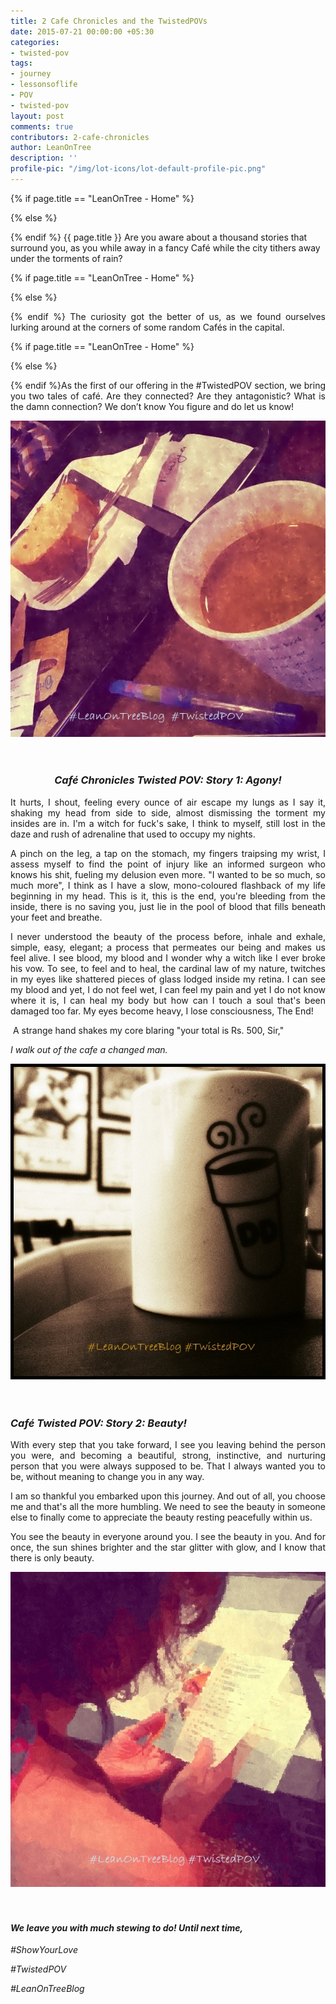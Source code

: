 ```yaml
---
title: 2 Cafe Chronicles and the TwistedPOVs
date: 2015-07-21 00:00:00 +05:30
categories:
- twisted-pov
tags:
- journey
- lessonsoflife
- POV
- twisted-pov
layout: post
comments: true
contributors: 2-cafe-chronicles
author: LeanOnTree
description: ''
profile-pic: "/img/lot-icons/lot-default-profile-pic.png"
---
```


{% if page.title == "LeanOnTree - Home" %}
<p class ="post-text-format">
{% else %}
<p class="lot-text">
{% endif %}
{{ page.title }}
Are you aware about a thousand stories that surround you, as you while away in a fancy Café while the city tithers away under the torments of rain?</p>
{% if page.title == "LeanOnTree - Home" %}
<p class ="post-text-format">
{% else %}
<p class="lot-text" style="text-align: justify;" >
{% endif %}
  The curiosity got the better of us, as we found ourselves lurking around at the corners of some random Cafés in the capital.&nbsp;</p>
  {% if page.title == "LeanOnTree - Home" %}
  <p style="text-align: justify;">
  {% else %}
  <p class="lot-text" style="text-align: justify;">
  {% endif %}As the first of our offering in the #TwistedPOV section, we bring you two tales of café. Are they connected? Are they antagonistic? What is the damn connection? We don’t know You figure and do let us know!<!--more-->&nbsp;<br />
</p>
<!--more-->
<div class="separator" style="clear: both; text-align: center;">
<img class="img-responsive center-block" alt="2 Cafe Chronicles and the twisted povs" src="/img/2-cafe-chronicles/2-cafe-chronicles-1.jpg" /></div><br/><br/>
<h3 style="text-align: center;"><b><i>Café Chronicles Twisted POV: Story 1: Agony!</i></b></h3>
<p style="text-align: justify;">It hurts, I shout, feeling every ounce of air escape my lungs as I say it, shaking my head from side to side, almost dismissing the torment my insides are in. I'm a witch for fuck's sake, I think to myself, still lost in the daze and rush of adrenaline that used to occupy my nights.</p>
<p style="text-align: justify;">A pinch on the leg, a tap on the stomach, my fingers traipsing my wrist, I assess myself to find the point of injury like an informed surgeon who knows his shit, fueling my delusion even more. "I wanted to be so much, so much more", I think as I have a slow, mono-coloured flashback of my life beginning in my head. This is it, this is the end, you're bleeding from the inside, there is no saving you, just lie in the pool of blood that fills beneath your feet and breathe.</p>
<p style="text-align: justify;">I never understood the beauty of the process before, inhale and exhale, simple, easy, elegant; a process that permeates our being and makes us feel alive. I see blood, my blood and I wonder why a witch like I ever broke his vow. To see, to feel and to heal, the cardinal law of my nature, twitches in my eyes like shattered pieces of glass lodged inside my retina. I can see my blood and yet, I do not feel wet, I can feel my pain and yet I do not know where it is, I can heal my body but how can I touch a soul that's been damaged too far. My eyes become heavy, I lose consciousness, The End!</p>
<p style="text-align: justify;">&nbsp;A strange hand shakes my core blaring "your total is Rs. 500, Sir,"&nbsp;</p><p style="text-align: justify;"><i>I walk out of the cafe a changed man.</i></p>

<div class="separator" style="clear: both; text-align: center;">
<img class="img-responsive center-block" alt="2 Cafe Chronicles and the twisted povs" src="/img/2-cafe-chronicles/2-cafe-chronicles-2.jpg" /></div><br/><br/>

<h3 class ="post-text-format">
<i>Café Twisted POV: Story 2: Beauty!</i></h3>
<p style="text-align: justify;">With every step that you take forward, I see you leaving behind the person you were, and becoming a beautiful, strong, instinctive, and nurturing person that you were always supposed to be. That I always wanted you to be, without meaning to change you in any way.</p>
<p style="text-align: justify;">I am so thankful you embarked upon this journey. And out of all, you choose me and that's all the more humbling. We need to see the beauty in someone else to finally come to appreciate the beauty resting peacefully within us.</p>
<p style="text-align: justify;">You see the beauty in everyone around you. I see the beauty in you. And for once, the sun shines brighter and the star glitter with glow, and I know that there is only beauty.</p>

<div class="separator" style="clear: both; text-align: center;">
<img class="img-responsive center-block" alt="2 Cafe Chronicles and the twisted povs" src="/img/2-cafe-chronicles/2-cafe-chronicles-3.jpg" /></div><br/><br/>

<h4 style="text-align: left;">
<i>We leave you with much stewing to do! Until next time,&nbsp;</i></h4>
<p style="text-align: justify;"><i>#ShowYourLove&nbsp;</i></p>
<p style="text-align: justify;"><i>#TwistedPOV</i></p>
<p style="text-align: justify;"><i>#LeanOnTreeBlog</i></p>
